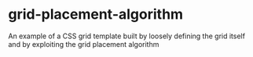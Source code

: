 # grid-placement-algorithm
An example of a CSS grid template built by loosely defining the grid itself and by exploiting the grid placement algorithm
